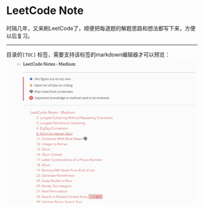 # LeetCode Note

时隔几年，又来刷LeetCode了，顺便把每道题的解题思路和想法都写下来，方便以后复习。

---

目录的`[TOC]` 标签，需要支持该标签的markdown编辑器才可以预览：![Screen Shot 2020-05-10 at 10.32.22 AM](assets/Screen%20Shot%202020-05-10%20at%2010.32.22%20AM.png)

